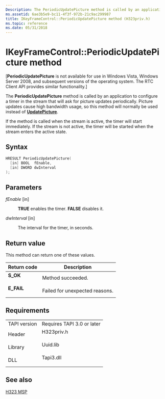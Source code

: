 ```yaml
---
Description: The PeriodicUpdatePicture method is called by an application to configure a timer in the stream that will ask for picture updates periodically. Picture updates cause high bandwidth usage, so this method will normally be used instead of UpdatePicture.
ms.assetid: 6ae3b5e9-bc11-4f3f-972b-21c9ac299987
title: IKeyFrameControl::PeriodicUpdatePicture method (H323priv.h)
ms.topic: reference
ms.date: 05/31/2018
---
```


# IKeyFrameControl::PeriodicUpdatePicture method

\[**PeriodicUpdatePicture** is not available for use in Windows Vista, Windows Server 2008, and subsequent versions of the operating system. The RTC Client API provides similar functionality.\]

The **PeriodicUpdatePicture** method is called by an application to configure a timer in the stream that will ask for picture updates periodically. Picture updates cause high bandwidth usage, so this method will normally be used instead of [**UpdatePicture**](ikeyframecontrol-updatepicture.md).

If the method is called when the stream is active, the timer will start immediately. If the stream is not active, the timer will be started when the stream enters the active state.

## Syntax


```C++
HRESULT PeriodicUpdatePicture(
  [in] BOOL  fEnable,
  [in] DWORD dwInterval
);
```



## Parameters

<dl> <dt>

*fEnable* \[in\]
</dt> <dd>

**TRUE** enables the timer. **FALSE** disables it.

</dd> <dt>

*dwInterval* \[in\]
</dt> <dd>

The interval for the timer, in seconds.

</dd> </dl>

## Return value

This method can return one of these values.



| Return code                                                                            | Description                               |
|----------------------------------------------------------------------------------------|-------------------------------------------|
| <dl> <dt>**S\_OK**</dt> </dl>   | Method succeeded.<br/>              |
| <dl> <dt>**E\_FAIL**</dt> </dl> | Failed for unexpected reasons.<br/> |



 

## Requirements



|                         |                                                                                       |
|-------------------------|---------------------------------------------------------------------------------------|
| TAPI version<br/> | Requires TAPI 3.0 or later<br/>                                                 |
| Header<br/>       | <dl> <dt>H323priv.h</dt> </dl> |
| Library<br/>      | <dl> <dt>Uuid.lib</dt> </dl>   |
| DLL<br/>          | <dl> <dt>Tapi3.dll</dt> </dl>  |



## See also

<dl> <dt>

[H323 MSP](h323-msp.md)
</dt> </dl>

 

 




